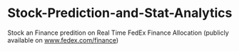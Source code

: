 # Stock-Prediction-and-Stat-Analytics
Stock an Finance predition on Real Time FedEx Finance Allocation (publicly available on www.fedex.com/finance)
